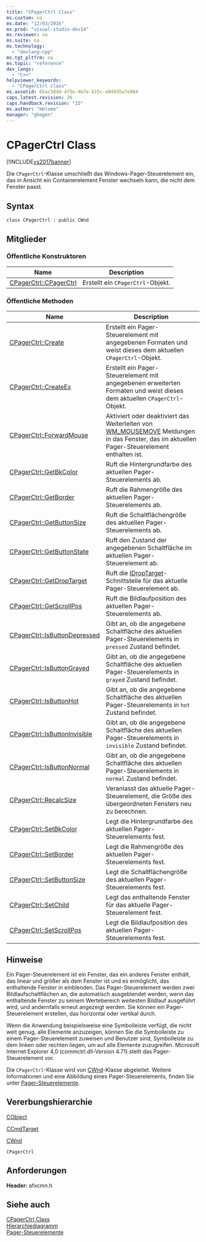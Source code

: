 ```yaml
---
title: "CPagerCtrl Class"
ms.custom: na
ms.date: "12/03/2016"
ms.prod: "visual-studio-dev14"
ms.reviewer: na
ms.suite: na
ms.technology: 
  - "devlang-cpp"
ms.tgt_pltfrm: na
ms.topic: "reference"
dev_langs: 
  - "C++"
helpviewer_keywords: 
  - "CPagerCtrl class"
ms.assetid: 65ac58dd-4f5e-4b7e-b15c-e0d435a7e884
caps.latest.revision: 26
caps.handback.revision: "15"
ms.author: "mblome"
manager: "ghogen"
---
```

# CPagerCtrl Class
[!INCLUDE[vs2017banner](../../assembler/inline/includes/vs2017banner.md)]

Die `CPagerCtrl`\-Klasse umschließt das Windows\-Pager\-Steuerelement ein, das in Ansicht ein Containerelement Fenster wechseln kann, die nicht dem Fenster passt.  
  
## Syntax  
  
```  
class CPagerCtrl : public CWnd  
```  
  
## Mitglieder  
  
### Öffentliche Konstruktoren  
  
|Name|Description|  
|----------|-----------------|  
|[CPagerCtrl::CPagerCtrl](../Topic/CPagerCtrl::CPagerCtrl.md)|Erstellt ein `CPagerCtrl`\-Objekt.|  
  
### Öffentliche Methoden  
  
|Name|Description|  
|----------|-----------------|  
|[CPagerCtrl::Create](../Topic/CPagerCtrl::Create.md)|Erstellt ein Pager\-Steuerelement mit angegebenen Formaten und weist dieses dem aktuellen `CPagerCtrl`\-Objekt.|  
|[CPagerCtrl::CreateEx](../Topic/CPagerCtrl::CreateEx.md)|Erstellt ein Pager\-Steuerelement mit angegebenen erweiterten Formaten und weist dieses dem aktuellen `CPagerCtrl`\-Objekt.|  
|[CPagerCtrl::ForwardMouse](../Topic/CPagerCtrl::ForwardMouse.md)|Aktiviert oder deaktiviert das Weiterleiten von [WM\_MOUSEMOVE](http://msdn.microsoft.com/library/windows/desktop/ms645616) Meldungen in das Fenster, das im aktuellen Pager\-Steuerelement enthalten ist.|  
|[CPagerCtrl::GetBkColor](../Topic/CPagerCtrl::GetBkColor.md)|Ruft die Hintergrundfarbe des aktuellen Pager\-Steuerelements ab.|  
|[CPagerCtrl::GetBorder](../Topic/CPagerCtrl::GetBorder.md)|Ruft die Rahmengröße des aktuellen Pager\-Steuerelements ab.|  
|[CPagerCtrl::GetButtonSize](../Topic/CPagerCtrl::GetButtonSize.md)|Ruft die Schaltflächengröße des aktuellen Pager\-Steuerelements ab.|  
|[CPagerCtrl::GetButtonState](../Topic/CPagerCtrl::GetButtonState.md)|Ruft den Zustand der angegebenen Schaltfläche im aktuellen Pager\-Steuerelement ab.|  
|[CPagerCtrl::GetDropTarget](../Topic/CPagerCtrl::GetDropTarget.md)|Ruft die [IDropTarget](http://msdn.microsoft.com/library/windows/desktop/ms679679)\-Schnittstelle für das aktuelle Pager\-Steuerelement ab.|  
|[CPagerCtrl::GetScrollPos](../Topic/CPagerCtrl::GetScrollPos.md)|Ruft die Bildlaufposition des aktuellen Pager\-Steuerelements ab.|  
|[CPagerCtrl::IsButtonDepressed](../Topic/CPagerCtrl::IsButtonDepressed.md)|Gibt an, ob die angegebene Schaltfläche des aktuellen Pager\-Steuerelements in `pressed` Zustand befindet.|  
|[CPagerCtrl::IsButtonGrayed](../Topic/CPagerCtrl::IsButtonGrayed.md)|Gibt an, ob die angegebene Schaltfläche des aktuellen Pager\-Steuerelements in `grayed` Zustand befindet.|  
|[CPagerCtrl::IsButtonHot](../Topic/CPagerCtrl::IsButtonHot.md)|Gibt an, ob die angegebene Schaltfläche des aktuellen Pager\-Steuerelements in `hot` Zustand befindet.|  
|[CPagerCtrl::IsButtonInvisible](../Topic/CPagerCtrl::IsButtonInvisible.md)|Gibt an, ob die angegebene Schaltfläche des aktuellen Pager\-Steuerelements in `invisible` Zustand befindet.|  
|[CPagerCtrl::IsButtonNormal](../Topic/CPagerCtrl::IsButtonNormal.md)|Gibt an, ob die angegebene Schaltfläche des aktuellen Pager\-Steuerelements in `normal` Zustand befindet.|  
|[CPagerCtrl::RecalcSize](../Topic/CPagerCtrl::RecalcSize.md)|Veranlasst das aktuelle Pager\-Steuerelement, die Größe des übergeordneten Fensters neu zu berechnen.|  
|[CPagerCtrl::SetBkColor](../Topic/CPagerCtrl::SetBkColor.md)|Legt die Hintergrundfarbe des aktuellen Pager\-Steuerelements fest.|  
|[CPagerCtrl::SetBorder](../Topic/CPagerCtrl::SetBorder.md)|Legt die Rahmengröße des aktuellen Pager\-Steuerelements fest.|  
|[CPagerCtrl::SetButtonSize](../Topic/CPagerCtrl::SetButtonSize.md)|Legt die Schaltflächengröße des aktuellen Pager\-Steuerelements fest.|  
|[CPagerCtrl::SetChild](../Topic/CPagerCtrl::SetChild.md)|Legt das enthaltende Fenster für das aktuelle Pager\-Steuerelement fest.|  
|[CPagerCtrl::SetScrollPos](../Topic/CPagerCtrl::SetScrollPos.md)|Legt die Bildlaufposition des aktuellen Pager\-Steuerelements fest.|  
  
## Hinweise  
 Ein Pager\-Steuerelement ist ein Fenster, das ein anderes Fenster enthält, das linear und größer als dem Fenster ist und es ermöglicht, das enthaltende Fenster in einblenden.  Das Pager\-Steuerelement werden zwei Bildlaufschaltflächen an, die automatisch ausgeblendet werden, wenn das enthaltende Fenster zu seinem Wertebereich weitesten Bildlauf ausgeführt wird, und andernfalls erneut angezeigt werden.  Sie können ein Pager\-Steuerelement erstellen, das horizontal oder vertikal durch.  
  
 Wenn die Anwendung beispielsweise eine Symbolleiste verfügt, die nicht weit genug, alle Elemente anzuzeigen, können Sie die Symbolleiste zu einem Pager\-Steuerelement zuweisen und Benutzer sind, Symbolleiste zu dem linken oder rechten liegen, um auf alle Elemente zuzugreifen.  Microsoft Internet Explorer 4,0 \(commctrl.dll\-Version 4.71\) stellt das Pager\-Steuerelement vor.  
  
 Die `CPagerCtrl`\-Klasse wird von [CWnd](../../mfc/reference/cwnd-class.md)\-Klasse abgeleitet.  Weitere Informationen und eine Abbildung eines Pager\-Steuerelements, finden Sie unter [Pager\-Steuerelemente](http://msdn.microsoft.com/library/windows/desktop/bb760855).  
  
## Vererbungshierarchie  
 [CObject](../../mfc/reference/cobject-class.md)  
  
 [CCmdTarget](../../mfc/reference/ccmdtarget-class.md)  
  
 [CWnd](../../mfc/reference/cwnd-class.md)  
  
 `CPagerCtrl`  
  
## Anforderungen  
 **Header:** afxcmn.h  
  
## Siehe auch  
 [CPagerCtrl Class](../../mfc/reference/cpagerctrl-class.md)   
 [Hierarchiediagramm](../../mfc/hierarchy-chart.md)   
 [Pager\-Steuerelemente](http://msdn.microsoft.com/library/windows/desktop/bb760855)